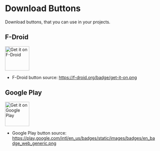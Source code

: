 # Download Buttons

Download buttons, that you can use in your projects.

## F-Droid

<img src="https://f-droid.org/badge/get-it-on.png" alt="Get it on F-Droid" height="80">

- F-Droid button source: https://f-droid.org/badge/get-it-on.png


## Google Play

<img src="https://play.google.com/intl/en_us/badges/static/images/badges/en_badge_web_generic.png" alt="Get it on Google Play" height="80">

- Google Play button source: https://play.google.com/intl/en_us/badges/static/images/badges/en_badge_web_generic.png

